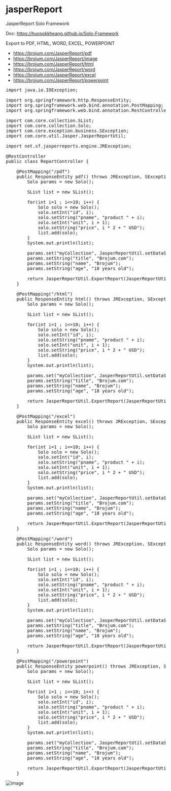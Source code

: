 # jasperReport
JasperReport Solo Framework

Doc: https://huosokkheang.github.io/Solo-Framework

Export to PDF, HTML, WORD, EXCEL, POWERPOINT

- https://brojum.com/JasperReport/pdf
- https://brojum.com/JasperReport/image
- https://brojum.com/JasperReport/html
- https://brojum.com/JasperReport/word
- https://brojum.com/JasperReport/excel
- https://brojum.com/JasperReport/powerpoint

<pre>
import java.io.IOException;

import org.springframework.http.ResponseEntity;
import org.springframework.web.bind.annotation.PostMapping;
import org.springframework.web.bind.annotation.RestController;

import com.core.collection.SList;
import com.core.collection.Solo;
import com.core.exception.business.SException;
import com.core.util.Jasper.JasperReportUtil;

import net.sf.jasperreports.engine.JRException;

@RestController
public class ReportController {
	
	@PostMapping("/pdf")
	public ResponseEntity<byte[]> pdf() throws JRException, SException, IOException{
		Solo params = new Solo();
		
		SList list = new SList();
		
		for(int i=1 ; i<=10; i++) {
			Solo solo = new Solo();
			solo.setInt("id", i);
			solo.setString("pname", "product " + i);
			solo.setInt("unit", i + 1);
			solo.setString("price", i * 2 + " USD");
			list.add(solo);
		}
		System.out.println(list);
		
		params.set("myCollection", JasperReportUtil.setDataSource(list));
		params.setString("title", "Brojum.com");
		params.setString("name", "Brojum");
		params.setString("age", "18 years old");
		
		return JasperReportUtil.ExportReport(JasperReportUtil.PDF, params, "jasper/test", "fileNameExport");
	}
	
	@PostMapping("/html")
	public ResponseEntity<byte[]> html() throws JRException, SException, IOException{
		Solo params = new Solo();
		
		SList list = new SList();
		
		for(int i=1 ; i<=10; i++) {
			Solo solo = new Solo();
			solo.setInt("id", i);
			solo.setString("pname", "product " + i);
			solo.setInt("unit", i + 1);
			solo.setString("price", i * 2 + " USD");
			list.add(solo);
		}
		System.out.println(list);
		
		params.set("myCollection", JasperReportUtil.setDataSource(list));
		params.setString("title", "Brojum.com");
		params.setString("name", "Brojum");
		params.setString("age", "18 years old");

		return JasperReportUtil.ExportReport(JasperReportUtil.HTML, params, "jasper/test", "fileNameExport");
	}
	
	@PostMapping("/excel")
	public ResponseEntity<byte[]> excel() throws JRException, SException, IOException{
		Solo params = new Solo();
		
		SList list = new SList();
		
		for(int i=1 ; i<=10; i++) {
			Solo solo = new Solo();
			solo.setInt("id", i);
			solo.setString("pname", "product " + i);
			solo.setInt("unit", i + 1);
			solo.setString("price", i * 2 + " USD");
			list.add(solo);
		}
		System.out.println(list);
		
		params.set("myCollection", JasperReportUtil.setDataSource(list));
		params.setString("title", "Brojum.com");
		params.setString("name", "Brojum");
		params.setString("age", "18 years old");
		
		return JasperReportUtil.ExportReport(JasperReportUtil.EXCEL, params, "jasper/test", "fileNameExport");
	}
	
	@PostMapping("/word")
	public ResponseEntity<byte[]> word() throws JRException, SException, IOException{
		Solo params = new Solo();
		
		SList list = new SList();
		
		for(int i=1 ; i<=10; i++) {
			Solo solo = new Solo();
			solo.setInt("id", i);
			solo.setString("pname", "product " + i);
			solo.setInt("unit", i + 1);
			solo.setString("price", i * 2 + " USD");
			list.add(solo);
		}
		System.out.println(list);
		
		params.set("myCollection", JasperReportUtil.setDataSource(list));
		params.setString("title", "Brojum.com");
		params.setString("name", "Brojum");
		params.setString("age", "18 years old");
		
		return JasperReportUtil.ExportReport(JasperReportUtil.WORD, params, "jasper/test", "fileNameExport");
	}
	
	@PostMapping("/powerpoint")
	public ResponseEntity<byte[]> powerpoint() throws JRException, SException, IOException{
		Solo params = new Solo();
		
		SList list = new SList();
		
		for(int i=1 ; i<=10; i++) {
			Solo solo = new Solo();
			solo.setInt("id", i);
			solo.setString("pname", "product " + i);
			solo.setInt("unit", i + 1);
			solo.setString("price", i * 2 + " USD");
			list.add(solo);
		}
		System.out.println(list);
		
		params.set("myCollection", JasperReportUtil.setDataSource(list));
		params.setString("title", "Brojum.com");
		params.setString("name", "Brojum");
		params.setString("age", "18 years old");
		
		return JasperReportUtil.ExportReport(JasperReportUtil.POWERPOINT, params, "jasper/test", "fileNameExport");
	}
</pre>

![image](https://user-images.githubusercontent.com/35053923/220713972-0f170699-0f37-4625-af6e-ebd30ee9bbf3.png)
